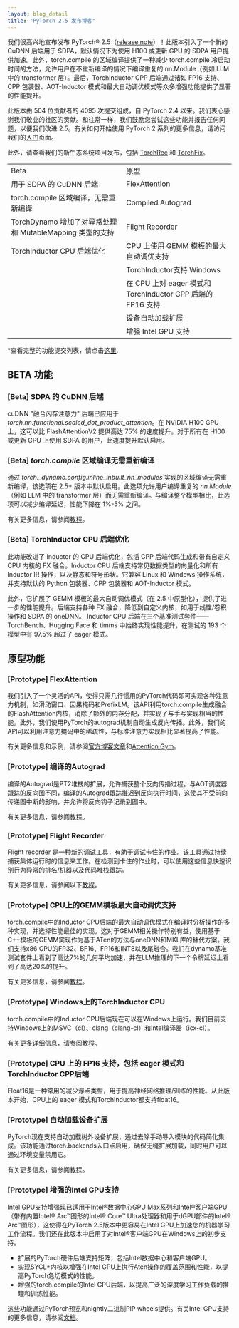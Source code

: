 ```yaml
---
layout: blog_detail
title: "PyTorch 2.5 发布博客"
---
```


我们很高兴地宣布发布 PyTorch® 2.5（[release note](https://github.com/pytorch/pytorch/releases/tag/v2.5.0)）！此版本引入了一个新的 CuDNN 后端用于 SDPA，默认情况下为使用 H100 或更新 GPU 的 SDPA 用户提供加速。此外，torch.compile 的区域编译提供了一种减少 torch.compile 冷启动时间的方法，允许用户在不重新编译的情况下编译重复的 nn.Module（例如 LLM 中的 transformer 层）。最后，TorchInductor CPP 后端通过诸如 FP16 支持、CPP 包装器、AOT-Inductor 模式和最大自动调优模式等众多增强功能提供了显著的性能提升。

此版本由 504 位贡献者的 4095 次提交组成，自 PyTorch 2.4 以来。我们衷心感谢我们敬业的社区的贡献。和往常一样，我们鼓励您尝试这些功能并报告任何问题，以便我们改进 2.5。有关如何开始使用 PyTorch 2 系列的更多信息，请访问我们的[入门](https://pytorch.org/get-started/pytorch-2.0/)页面。

此外，请查看我们的新生态系统项目发布，包括 [TorchRec](https://github.com/pytorch/torchrec) 和 [TorchFix](https://github.com/pytorch-labs/torchfix/releases/tag/v0.6.0)。


<table class="table table-bordered">
  <tr>
   <td>Beta
   </td>
   <td>原型
   </td>
  </tr>
  <tr>
   <td>用于 SDPA 的 CuDNN 后端
   </td>
   <td>FlexAttention
   </td>
  </tr>
  <tr>
   <td>torch.compile 区域编译，无需重新编译
   </td>
   <td>Compiled Autograd
   </td>
  </tr>
  <tr>
   <td>TorchDynamo 增加了对异常处理和 MutableMapping 类型的支持
   </td>
   <td>Flight Recorder
   </td>
  </tr>
  <tr>
   <td>TorchInductor CPU 后端优化
   </td>
   <td>CPU 上使用 GEMM 模板的最大自动调优支持
   </td>
  </tr>
  <tr>
   <td>
   </td>
   <td>TorchInductor支持  Windows
   </td>
  </tr>
  <tr>
   <td>
   </td>
   <td>在 CPU 上对 eager 模式和 TorchInductor CPP 后端的 FP16 支持
   </td>
  </tr>
  <tr>
   <td>
   </td>
   <td>设备自动加载扩展
   </td>
  </tr>
  <tr>
   <td>
   </td>
   <td>增强 Intel GPU 支持
   </td>
  </tr>
</table>


*查看完整的功能提交列表，请点击[这里](https://docs.google.com/spreadsheets/d/1TzGkWuUMF1yTe88adz1dt2mzbIsZLd3PBasy588VWgk/edit?usp=sharing).


## BETA 功能


### [Beta] SDPA 的 CuDNN 后端

cuDNN "融合闪存注意力" 后端已应用于 *torch.nn.functional.scaled_dot_product_attention*。在 NVIDIA H100 GPU 上，这可以比 FlashAttentionV2 提供高达 75% 的速度提升。对于所有在 H100 或更新 GPU 上使用 SDPA 的用户，此速度提升默认启用。

### [Beta] *torch.compile* 区域编译无需重新编译

通过 *torch._dynamo.config.inline_inbuilt_nn_modules* 实现的区域编译无需重新编译，该选项在 2.5+ 版本中默认启用。此选项允许用户编译重复的 *nn.Module*（例如 LLM 中的 transformer 层）而无需重新编译。与编译整个模型相比，此选项可以减少编译延迟，性能下降在 1%-5% 之间。

有关更多信息，请参阅[教程](https://pytorch-cn.com/tutorials/recipes/regional_compilation.html)。


### [Beta] TorchInductor CPU 后端优化

此功能改进了 Inductor 的 CPU 后端优化，包括 CPP 后端代码生成和带有自定义 CPU 内核的 FX 融合。Inductor CPU 后端支持常见数据类型的向量化和所有 Inductor IR 操作，以及静态和符号形状。它兼容 Linux 和 Windows 操作系统，并支持默认的 Python 包装器、CPP 包装器和 AOT-Inductor 模式。

此外，它扩展了 GEMM 模板的最大自动调优模式（在 2.5 中原型化），提供了进一步的性能提升。后端支持各种 FX 融合，降低到自定义内核，如用于线性/卷积操作和 SDPA 的 oneDNN。 Inductor CPU 后端在三个基准测试套件——TorchBench、Hugging Face 和 timms 中始终实现性能提升，在测试的 193 个模型中有 97.5% 超过了 eager 模式。

## 原型功能


### [Prototype] FlexAttention

我们引入了一个灵活的API，使得只需几行惯用的PyTorch代码即可实现各种注意力机制，如滑动窗口、因果掩码和PrefixLM。该API利用torch.compile生成融合的FlashAttention内核，消除了额外的内存分配，并实现了与手写实现相当的性能。此外，我们使用PyTorch的autograd机制自动生成反向传播。此外，我们的API可以利用注意力掩码中的稀疏性，与标准注意力实现相比显著提高了性能。

有关更多信息和示例，请参阅[官方博客文章](https://pytorch.org/blog/flexattention/)和[Attention Gym](https://github.com/pytorch-labs/attention-gym)。

### [Prototype] 编译的Autograd

编译的Autograd是PT2堆栈的扩展，允许捕获整个反向传播过程。与AOT调度器跟踪的反向图不同，编译的Autograd跟踪推迟到反向执行时间，这使其不受前向传递图中断的影响，并允许将反向钩子记录到图中。

有关更多信息，请参阅[教程](https://pytorch-cn.com/tutorials/intermediate/compiled_autograd_tutorial.html)。


### [Prototype] Flight Recorder

Flight recorder 是一种新的调试工具，有助于调试卡住的作业。该工具通过持续捕获集体运行时的信息来工作。在检测到卡住的作业时，可以使用这些信息快速识别行为异常的排名/机器以及代码堆栈跟踪。

有关更多信息，请参阅以下[教程](https://pytorch.org/tutorials/prototype/flight_recorder_tutorial.html)。


### [Prototype] CPU上的GEMM模板最大自动调优支持

torch.compile中的Inductor CPU后端的最大自动调优模式在编译时分析操作的多种实现，并选择性能最佳的实现。这对于GEMM相关操作特别有益，使用基于C++模板的GEMM实现作为基于ATen的方法与oneDNN和MKL库的替代方案。我们支持x86 CPU的FP32、BF16、FP16和INT8以及尾融合。我们在dynamo基准测试套件上看到了高达7%的几何平均加速，并在LLM推理的下一个令牌延迟上看到了高达20%的提升。

有关更多信息，请参阅[教程](https://pytorch.org/tutorials/prototype/max_autotune_on_CPU_tutorial.html)。

### [Prototype] Windows上的TorchInductor CPU

torch.compile中的Inductor CPU后端现在可以在Windows上运行。我们目前支持Windows上的MSVC（cl）、clang（clang-cl）和Intel编译器（icx-cl）。

有关更多详细信息，请参阅[教程](https://pytorch.org/tutorials/prototype/inductor_windows_cpu.html)。


### [Prototype] CPU 上的 FP16 支持，包括 eager 模式和TorchInductor CPP后端

Float16是一种常用的减少浮点类型，用于提高神经网络推理/训练的性能。从此版本开始，CPU上的 eager 模式和TorchInductor都支持float16。


### [Prototype] 自动加载设备扩展

PyTorch现在支持自动加载树外设备扩展，通过去除手动导入模块的代码简化集成。该功能通过torch.backends入口点启用，确保无缝扩展加载，同时用户可以通过环境变量禁用它。

有关更多信息，请参阅[教程](https://pytorch.org/tutorials/prototype/python_extension_autoload.html)。


### [Prototype] 增强的Intel GPU支持

Intel GPU支持增强现已适用于Intel®数据中心GPU Max系列和Intel®客户端GPU（带有内置Intel® Arc™图形的Intel® Core™ Ultra处理器和用于dGPU部件的Intel® Arc™图形），这使得在PyTorch 2.5版本中更容易在Intel GPU上加速您的机器学习工作流程。我们还在此版本中启用了对Intel®客户端GPU在Windows上的初步支持。

* 扩展的PyTorch硬件后端支持矩阵，包括Intel数据中心和客户端GPU。
* 实现SYCL*内核以增强在Intel GPU上执行Aten操作的覆盖范围和性能，以提高PyTorch急切模式的性能。
* 增强的torch.compile的Intel GPU后端，以提高广泛的深度学习工作负载的推理和训练性能。

这些功能通过PyTorch预览和nightly二进制PIP wheels提供。有关Intel GPU支持的更多信息，请参阅[文档](https://pytorch.org/docs/main/notes/get_start_xpu.html)。